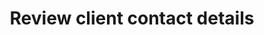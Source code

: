 ---
title: Review client contact details
layout: Guide
app: farm-valuation
topic: request-details
index: 5
---